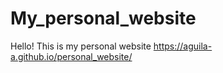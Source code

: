 # My_personal_website
Hello! This is my personal website
https://aguila-a.github.io/personal_website/
